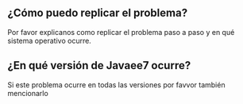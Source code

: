 ## ¿Cómo puedo replicar el problema?
Por favor explicanos como replicar el problema paso a paso y en qué sistema operativo ocurre.
## ¿En qué versión de Javaee7 ocurre?
Si este problema ocurre en todas las versiones por favvor también mencionarlo
